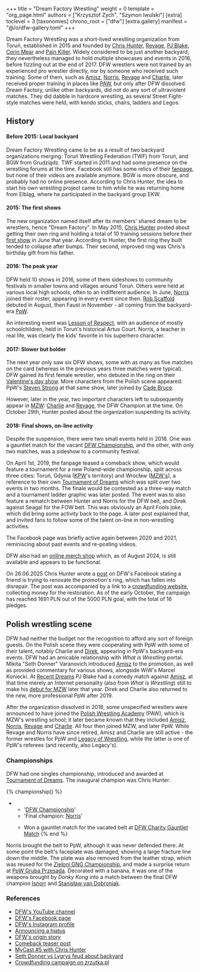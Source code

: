 +++
title = "Dream Factory Wrestling"
weight = 0
template = "org_page.html"
authors = ["Krzysztof Zych", "Szymon Iwulski"]
[extra]
toclevel = 3
[taxonomies]
chrono_root = ["dfw"]
[extra.gallery]
manifest = "@/o/dfw-gallery.toml"
+++

Dream Factory Wrestling was a short-lived wrestling organization from Toruń, established in 2015 and founded by [Chris Hunter](@/w/chris-hunter.md), [Revage](@/w/rafael-kid.md), [PJ Blake](@/w/pj-blake.md), [Corin Mear](@/w/corin-mear.md) and [Pain Killer](@/w/pain-killer.md).
Widely considered to be just another backyard, they nevertheless managed to hold multiple showcases and events in 2016, before fizzling out at the end of 2017.
DFW wrestlers were not trained by an experienced pro wrestler directly, nor by someone who received such training. Some of them, such as [Amisz](@/w/axel-fox.md), [Norris](@/w/isnorr.md), [Revage](@/w/rafael-kid.md) and [Charlie](@/w/madman-charlie.md), later received proper training in places like [PAW](@/o/paw.md), but only after DFW dissolved.
Dream Factory, unlike other backyards, did not do any sort of ultraviolent matches. They did dabble in hardcore wrestling, as several Street Fight-style matches were held, with kendo sticks, chairs, ladders and Legos.

## History

#### Before 2015: Local backyard

Dream Factory Wrestling came to be as a result of two backyard organizations merging: Toruń Wrestling Federation (TWF) from Toruń, and BGW from Grudziądz. TWF started in 2011 and had some presence on the wrestling forums at the time. Facebook still has some relics of their [fanpage](https://www.facebook.com/TorunWrestlingFederation/), but none of their videos are available anymore. BGW is more obscure, and probably had no online presence. According to Chris Hunter, the idea to start his own wrestling project came to him while he was returning home from Elbląg, where he participated in the backyard group EKW.

#### 2015: The first shows

The new organization named itself after its members' shared dream to be wrestlers, hence "Dream Factory". In May 2015, [Chris Hunter](@/w/chris-hunter.md) posted about getting their own ring and holding a total of 10 training sessions before their [first show](@/e/dfw/2015-06-20-dfw-showcase.md) in June that year. According to Hunter, the first ring they built tended to collapse after bumps. Their second, improved ring was Chris's birthday gift from his father.

#### 2016: The peak year

DFW held 10 shows in 2016, some of them sideshows to community festivals in smaller towns and villages around Toruń. Others were held at various local high schools, often to an indifferent audience. In June, [Norris](@/w/isnorr.md) joined their roster, appearing in every event since then. [Rob Scaffold](@/w/rob-scaffold.md) debuted in August, then Faust in November - all coming from the backyard-era [PpW](@/o/ppw.md).

An interesting event was [Lesson of Respect](@/e/dfw/2016-10-29-dfw-lesson-of-respect.md), with an audience of mostly schoolchildren, held in Toruń's historical Artus Court. Norris, a teacher in real life, was clearly the kids' favorite in his superhero character.

#### 2017: Slower but bolder

The next year only saw six DFW shows, some with as many as five matches on the card (whereas in the previous years three matches were typical). DFW gained its first female wrestler, who debuted in the ring on their [Valentine's day show](@/e/dfw/2017-02-14-dfw-love-hurts-wrestling-even-more.md). More characters from the Polish scene appeared: PpW's [Steven Strong](@/w/biesiad.md) at that same show, later joined by [Cade Bruce](@/w/mister-z.md).

However, later in the year, two important characters left to subsequently appear in [MZW](@/o/mzw.md): [Charlie](@/w/madman-charlie.md) and [Revage](@/w/rafael-kid.md), the DFW Champion at the time. On October 29th, Hunter posted about the organization suspending its activity.

#### 2018: Final shows, on-line activity

Despite the suspension, there were two small events held in 2018. One was a gauntlet match for the vacant [DFW Championship](@/c/dfw-championship.md), and the other, with only two matches, was a sideshow to a community festival.

On April 1st, 2019, the fanpage teased a comeback show, which would feature a tournament for a new Poland-wide championship, split across three cities: Toruń, Gdynia ([KPW](@/o/kpw.md)'s territory) and Wrocław ([MZW's](@/o/mzw.md)), a reference to their own [Tournament of Dreams](@/e/dfw/2016-06-11-dfw-tournament-of-dreams-1.md) which was split over two events in two months.
The finale would be contested as a three-way match and a tournament ladder graphic was later posted.
The event was to also feature a rematch between Hunter and Norris for the DFW belt, and Direk against Seagal for the FOW belt.
This was obviously an April Fools joke, which did bring some activity back to the page. A later post explained that, and invited fans to follow some of the talent on-line in non-wrestling activities.

The Facebook page was briefly active again between 2020 and 2021, reminiscing about past events and re-posting videos.

DFW also had an [online merch shop](https://dreamfactorywrestling.cupsell.pl/) which, as of August 2024, is still available and appears to be functional.

On 26.06.2025 Chris Hunter wrote a [post][zrzutka-fb] on DFW's Facebook stating a friend is trying to renovate the promotion's ring, which has fallen into disrepair. The post was accompanied by a link to a [crowdfunding website][zrzutka-pl], collecting money for the restoration. As of the early October, the campaign has reached 1691&nbsp;PLN out of the 5000&nbsp;PLN goal, with the total of 16 pledges.

## Polish wrestling scene

DFW had neither the budget nor the recognition to afford any sort of foreign guests. On the Polish scene they were cooperating with PpW with some of their talent, notably Charlie and [Direk](@/w/direk.md), appearing in PpW's backyard-era events. 
DFW had an amicable relationship with _What is Wrestling_ portal. Mikita "Seth Donner" Varanovich introduced [Amisz](@/w/axel-fox.md) to the promotion, as well as provided commentary for various shows, alongside WiW's Marcel Koniecki. At [Recent Dreams](@/e/dfw/2017-04-23-dfw-recent-dreams.md) PJ Blake had a comedy match against [Amisz](@/w/axel-fox.md), at that time merely an Internet personality (also from _What is Wrestling_) still to make his [debut for MZW](@/e/mzw/2017-12-02-mzw-freak-show.md) later that year. Direk and Charlie also returned to the new, more professional PpW after 2019.

After the organization dissolved in 2018, some unspecified wrestlers were announced to have joined the [Polish Wrestling Academy](@/o/paw.md) (PAW), which is MZW's wrestling school; it later became known that they included [Amisz](@/w/axel-fox.md), [Norris](@/w/isnorr.md), [Revage](@/w/rafael-kid.md) and [Charlie](@/w/madman-charlie.md). All four then joined MZW, and later PpW. While Revage and Norris have since retired, Amisz and Charlie are still active - the former wrestles for PpW and [Legacy of Wrestling](@/o/low.md), while the latter is one of PpW's referees (and recently, also Legacy's).

### Championships

DFW had one singles championship, introduced and awarded at [Tournament of Dreams](@/e/dfw/2016-08-20-dfw-tournament-of-dreams-2.md). The inaugural champion was Chris Hunter.

{% championship() %}
- - '[DFW Championship](@/c/dfw-championship.md)'
  - 'Final champion: [Norris](@/w/isnorr.md)'
  - >
    Won a gauntlet match for the vacated belt at [DFW Charity Gauntlet Match](@/e/dfw/2018-03-08-dfw-charity-gauntlet-match.md)
{% end %}

Norris brought the belt to PpW, although it was never defended there. At some point the belt's faceplate was damaged, showing a large fracture line down the middle. The plate was also removed from the leather strap, which was reused for the [Zieloni GNG Championship](@/tt/zieloni.md), and made a surprise return at [PpW Gruba Przesada](@/e/ppw/2025-01-25-ppw-gruba-przesada.md). Decorated with a banana, it was one of the weapons brought by _Donky Kong_ into a match between the final DFW champion [Isnorr](@/w/isnorr.md) and [Stanisław van Dobroniak](@/w/stanislaw-van-dobroniak.md).

### References

* [DFW's YouTube channel](https://www.youtube.com/@DreamFactoryWrestling)
* [DFW's Facebook page](https://www.facebook.com/DreamFactoryWrestling)
* [DFW's Instagram profile](https://www.instagram.com/dreamfactorywrestling/)
* [Announcing a hiatus](https://www.facebook.com/DreamFactoryWrestling/posts/pfbid0bEfHU1jhbDvawiWF6M9XooNe39iazhUa3Qp9Nv8fF1HrZc42kY65SzNpK5XnvW87l)
* [DFW's origin story](https://www.facebook.com/DreamFactoryWrestling/posts/pfbid02Xx66SNTuzYY6a8pNH5D9pR1SoXTNrXXs9ikn5ZddsENcHat1CYdFCTf7avSKq94Sl)
* [Comeback teaser post](https://www.facebook.com/DreamFactoryWrestling/posts/pfbid02zjPFW9hY2sMeQ39DGDJC2MQNtXHm1nApALJQNBs6T5EzPLM1VZaSSYxBe7TKBRr9l)
* [MyCast #5 with Chris Hunter](https://www.youtube.com/watch?v=PNifwMjQZWE)
* [Seth Donner vs Lygrys feud about backyard](https://www.wrestlefans.pl/forum/viewtopic.php?t=46017&p=424631)
* [Crowdfunding campaign on zrzutka.pl][zrzutka-pl]

[zrzutka-fb]: https://www.facebook.com/DreamFactoryWrestling/posts/pfbid02Kmkkkrr1ap2qSwMicVHr8N5nw4SgMPPnXzCgV34wRvct5k79ceXXvzVzsU1SKwvRl
[zrzutka-pl]: https://zrzutka.pl/tjh3ex
